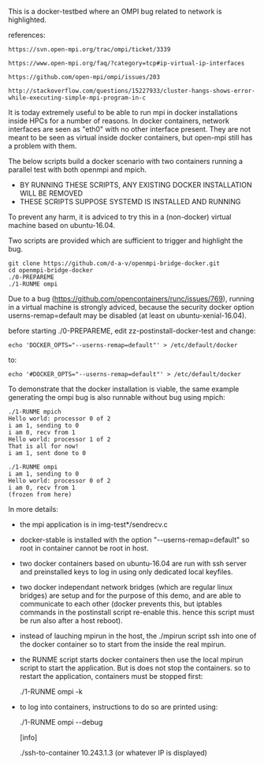 
This is a docker-testbed where an OMPI bug related to network is highlighted.

references:

	https://svn.open-mpi.org/trac/ompi/ticket/3339

	https://www.open-mpi.org/faq/?category=tcp#ip-virtual-ip-interfaces

	https://github.com/open-mpi/ompi/issues/203

	http://stackoverflow.com/questions/15227933/cluster-hangs-shows-error-while-executing-simple-mpi-program-in-c

It is today extremely useful to be able to run mpi in docker installations
inside HPCs for a number of reasons.  In docker containers, network
interfaces are seen as "eth0" with no other interface present.  They are not
meant to be seen as virtual inside docker containers, but open-mpi still has
a problem with them.

The below scripts build a docker scenario with two containers running a
parallel test with both openmpi and mpich.

* BY RUNNING THESE SCRIPTS, ANY EXISTING DOCKER INSTALLATION WILL BE REMOVED
* THESE SCRIPTS SUPPOSE SYSTEMD IS INSTALLED AND RUNNING

To prevent any harm, it is adviced to try this in a (non-docker) virtual machine
based on ubuntu-16.04.

Two scripts are provided which are sufficient to trigger and highlight the bug.

	git clone https://github.com/d-a-v/openmpi-bridge-docker.git
	cd openmpi-bridge-docker
	./0-PREPAREME
	./1-RUNME ompi
	
Due to a bug (https://github.com/opencontainers/runc/issues/769), running in
a virtual machine is strongly adviced, because the security docker option
userns-remap=default may be disabled (at least on ubuntu-xenial-16.04).

before starting ./0-PREPAREME, edit zz-postinstall-docker-test and change:

	echo 'DOCKER_OPTS="--userns-remap=default"' > /etc/default/docker

to:

	echo '#DOCKER_OPTS="--userns-remap=default"' > /etc/default/docker

To demonstrate that the docker installation is viable, the same example
generating the ompi bug is also runnable without bug using mpich:

	./1-RUNME mpich
	Hello world: processor 0 of 2
	i am 1, sending to 0
	i am 0, recv from 1
	Hello world: processor 1 of 2
	That is all for now!
	i am 1, sent done to 0

	./1-RUNME ompi
	i am 1, sending to 0
	Hello world: processor 0 of 2
	i am 0, recv from 1
	(frozen from here)

In more details:

* the mpi application is in img-test*/sendrecv.c

* docker-stable is installed with the option "--userns-remap=default" so
  root in container cannot be root in host.

* two docker containers based on ubuntu-16.04 are run with ssh server and
  preinstalled keys to log in using only dedicated local keyfiles.

* two docker independant network bridges (which are regular linux bridges)
  are setup and for the purpose of this demo, and are able to communicate
  to each other
  (docker prevents this, but iptables commands in the postinstall
   script re-enable this. hence this script must be run also after a host
   reboot).

* instead of lauching mpirun in the host, the ./mpirun script ssh into one
  of the docker container so to start from the inside the real mpirun.

* the RUNME script starts docker containers then use the local mpirun script
  to start the application. But is does not stop the containers.
  so to restart the application, containers must be stopped first:

	./1-RUNME ompi -k

* to log into containers, instructions to do so are printed using:

	./1-RUNME ompi --debug
	
	[info]
	
	./ssh-to-container 10.243.1.3 (or whatever IP is displayed)
